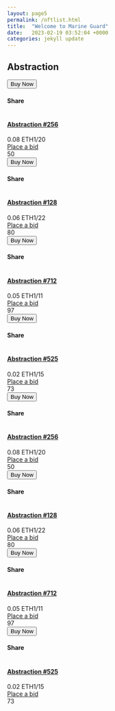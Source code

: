 ```yaml
---
layout: page5
permalink: /nftlist.html
title:  "Welcome to Marine Guard"
date:   2023-02-19 03:52:04 +0000
categories: jekyll update
---
```

<div class="row">
<div class="col-md-12">
<div class="profile_name">
<h2>
Abstraction
</h2>
</div>
<div class="de_tab tab_simple">

<div class="de_tab_content">

<div class="tab-1">
<div class="row">
<!-- nft item begin -->
<div class="col-lg-3 col-md-6 col-sm-6 col-xs-12">
<div class="nft__item">
<!-- <div class="de_countdown" data-year="2023" data-month="6" data-day="16" data-hour="8"></div>-->
<!--    <div class="author_list_pp">
<a href="author.html">                                    
<img class="lazy" src="/images/author/author-1.jpg" alt="">
<i class="fa fa-check"></i>
</a>
</div>-->
<div class="nft__item_wrap">
<div class="nft__item_extra">
<div class="nft__item_buttons">
<button onclick="location.href='item-details.html'">Buy Now</button>
<div class="nft__item_share">
<h4>Share</h4>
<a href="https://www.facebook.com/sharer/sharer.php?u=https://madebydesignesia.com/themes" target="_blank"><i class="fa fa-facebook fa-lg"></i></a>
<a href="https://twitter.com/intent/tweet?url=https://madebydesignesia.com/themes" target="_blank"><i class="fa fa-twitter fa-lg"></i></a>
<a href="mailto:?subject=I wanted you to see this site&amp;body=Check out this site https://madebydesignesia.com/themes"><i class="fa fa-envelope fa-lg"></i></a>
</div>
</div>
</div>
<a href="item-details.html">
<img src="/images/collections/coll-item-1.jpg" class="lazy nft__item_preview" alt="">
</a>
</div>
<div class="nft__item_info">
<a href="item-details.html">
<h4>Abstraction #256</h4>
</a>
<div class="nft__item_click">
<span></span>
</div>
<div class="nft__item_price">
0.08 ETH<span>1/20</span>
</div>
<div class="nft__item_action">
<a href="#">Place a bid</a>
</div>
<div class="nft__item_like">
<i class="fa fa-heart"></i><span>50</span>
</div>                            
</div> 
</div>
</div>                 
<!-- nft item begin -->
<div class="col-lg-3 col-md-6 col-sm-6 col-xs-12">
<div class="nft__item">
<!--   <div class="author_list_pp">
<a href="author.html">                                    
<img class="lazy" src="/images/author/author-1.jpg" alt="">
<i class="fa fa-check"></i>
</a>
</div>-->
<div class="nft__item_wrap">
<div class="nft__item_extra">
<div class="nft__item_buttons">
<button onclick="location.href='item-details.html'">Buy Now</button>
<div class="nft__item_share">
<h4>Share</h4>
<a href="https://www.facebook.com/sharer/sharer.php?u=https://madebydesignesia.com/themes" target="_blank"><i class="fa fa-facebook fa-lg"></i></a>
<a href="https://twitter.com/intent/tweet?url=https://madebydesignesia.com/themes" target="_blank"><i class="fa fa-twitter fa-lg"></i></a>
<a href="mailto:?subject=I wanted you to see this site&amp;body=Check out this site https://madebydesignesia.com/themes"><i class="fa fa-envelope fa-lg"></i></a>
</div>
</div>
</div>
<a href="item-details.html">
<img src="/images/collections/coll-item-2.jpg" class="lazy nft__item_preview" alt="">
</a>
</div>
<div class="nft__item_info">
<a href="item-details.html">
<h4>Abstraction #128</h4>
</a>
<div class="nft__item_click">
<span></span>
</div>
<div class="nft__item_price">
0.06 ETH<span>1/22</span>
</div>
<div class="nft__item_action">
<a href="#">Place a bid</a>
</div>
<div class="nft__item_like">
<i class="fa fa-heart"></i><span>80</span>
</div>                                 
</div> 
</div>
</div>
<!-- nft item begin -->
<div class="col-lg-3 col-md-6 col-sm-6 col-xs-12">
<div class="nft__item">
<!-- <div class="de_countdown" data-year="2023" data-month="6" data-day="14" data-hour="8"></div>-->
<!--    <div class="author_list_pp">
<a href="author.html">                                    
<img class="lazy" src="/images/author/author-1.jpg" alt="">
<i class="fa fa-check"></i>
</a>
</div>-->
<div class="nft__item_wrap">
<div class="nft__item_extra">
<div class="nft__item_buttons">
<button onclick="location.href='item-details.html'">Buy Now</button>
<div class="nft__item_share">
<h4>Share</h4>
<a href="https://www.facebook.com/sharer/sharer.php?u=https://madebydesignesia.com/themes" target="_blank"><i class="fa fa-facebook fa-lg"></i></a>
<a href="https://twitter.com/intent/tweet?url=https://madebydesignesia.com/themes" target="_blank"><i class="fa fa-twitter fa-lg"></i></a>
<a href="mailto:?subject=I wanted you to see this site&amp;body=Check out this site https://madebydesignesia.com/themes"><i class="fa fa-envelope fa-lg"></i></a>
</div>
</div>
</div>
<a href="item-details.html">
<img src="/images/collections/coll-item-3.jpg" class="lazy nft__item_preview" alt="">
</a>
</div>
<div class="nft__item_info">
<a href="item-details.html">
<h4>Abstraction #712</h4>
</a>
<div class="nft__item_click">
<span></span>
</div>
<div class="nft__item_price">
0.05 ETH<span>1/11</span>
</div>
<div class="nft__item_action">
<a href="#">Place a bid</a>
</div>
<div class="nft__item_like">
<i class="fa fa-heart"></i><span>97</span>
</div>                                 
</div> 
</div>
</div>
<!-- nft item begin -->
<div class="col-lg-3 col-md-6 col-sm-6 col-xs-12">
<div class="nft__item">
<!--   <div class="author_list_pp">
<a href="author.html">                                    
<img class="lazy" src="/images/author/author-1.jpg" alt="">
<i class="fa fa-check"></i>
</a>
</div>-->
<div class="nft__item_wrap">
<div class="nft__item_extra">
<div class="nft__item_buttons">
<button onclick="location.href='item-details.html'">Buy Now</button>
<div class="nft__item_share">
<h4>Share</h4>
<a href="https://www.facebook.com/sharer/sharer.php?u=https://madebydesignesia.com/themes" target="_blank"><i class="fa fa-facebook fa-lg"></i></a>
<a href="https://twitter.com/intent/tweet?url=https://madebydesignesia.com/themes" target="_blank"><i class="fa fa-twitter fa-lg"></i></a>
<a href="mailto:?subject=I wanted you to see this site&amp;body=Check out this site https://madebydesignesia.com/themes"><i class="fa fa-envelope fa-lg"></i></a>
</div>
</div>
</div>
<a href="item-details.html">
<img src="/images/collections/coll-item-4.jpg" class="lazy nft__item_preview" alt="">
</a>
</div>
<div class="nft__item_info">
<a href="item-details.html">
<h4>Abstraction #525</h4>
</a>
<div class="nft__item_click">
<span></span>
</div>
<div class="nft__item_price">
0.02 ETH<span>1/15</span>
</div>
<div class="nft__item_action">
<a href="#">Place a bid</a>
</div>
<div class="nft__item_like">
<i class="fa fa-heart"></i><span>73</span>
</div>                                 
</div> 
</div>
</div>
</div>
<div class="row">
<!-- nft item begin -->
<div class="col-lg-3 col-md-6 col-sm-6 col-xs-12">
<div class="nft__item">
<!-- <div class="de_countdown" data-year="2023" data-month="6" data-day="16" data-hour="8"></div>-->
<!--    <div class="author_list_pp">
<a href="author.html">                                    
<img class="lazy" src="/images/author/author-1.jpg" alt="">
<i class="fa fa-check"></i>
</a>
</div>-->
<div class="nft__item_wrap">
<div class="nft__item_extra">
<div class="nft__item_buttons">
<button onclick="location.href='item-details.html'">Buy Now</button>
<div class="nft__item_share">
<h4>Share</h4>
<a href="https://www.facebook.com/sharer/sharer.php?u=https://madebydesignesia.com/themes" target="_blank"><i class="fa fa-facebook fa-lg"></i></a>
<a href="https://twitter.com/intent/tweet?url=https://madebydesignesia.com/themes" target="_blank"><i class="fa fa-twitter fa-lg"></i></a>
<a href="mailto:?subject=I wanted you to see this site&amp;body=Check out this site https://madebydesignesia.com/themes"><i class="fa fa-envelope fa-lg"></i></a>
</div>
</div>
</div>
<a href="item-details.html">
<img src="/images/collections/coll-item-1.jpg" class="lazy nft__item_preview" alt="">
</a>
</div>
<div class="nft__item_info">
<a href="item-details.html">
<h4>Abstraction #256</h4>
</a>
<div class="nft__item_click">
<span></span>
</div>
<div class="nft__item_price">
0.08 ETH<span>1/20</span>
</div>
<div class="nft__item_action">
<a href="#">Place a bid</a>
</div>
<div class="nft__item_like">
<i class="fa fa-heart"></i><span>50</span>
</div>                            
</div> 
</div>
</div>                 
<!-- nft item begin -->
<div class="col-lg-3 col-md-6 col-sm-6 col-xs-12">
<div class="nft__item">
<!--   <div class="author_list_pp">
<a href="author.html">                                    
<img class="lazy" src="/images/author/author-1.jpg" alt="">
<i class="fa fa-check"></i>
</a>
</div>-->
<div class="nft__item_wrap">
<div class="nft__item_extra">
<div class="nft__item_buttons">
<button onclick="location.href='item-details.html'">Buy Now</button>
<div class="nft__item_share">
<h4>Share</h4>
<a href="https://www.facebook.com/sharer/sharer.php?u=https://madebydesignesia.com/themes" target="_blank"><i class="fa fa-facebook fa-lg"></i></a>
<a href="https://twitter.com/intent/tweet?url=https://madebydesignesia.com/themes" target="_blank"><i class="fa fa-twitter fa-lg"></i></a>
<a href="mailto:?subject=I wanted you to see this site&amp;body=Check out this site https://madebydesignesia.com/themes"><i class="fa fa-envelope fa-lg"></i></a>
</div>
</div>
</div>
<a href="item-details.html">
<img src="/images/collections/coll-item-2.jpg" class="lazy nft__item_preview" alt="">
</a>
</div>
<div class="nft__item_info">
<a href="item-details.html">
<h4>Abstraction #128</h4>
</a>
<div class="nft__item_click">
<span></span>
</div>
<div class="nft__item_price">
0.06 ETH<span>1/22</span>
</div>
<div class="nft__item_action">
<a href="#">Place a bid</a>
</div>
<div class="nft__item_like">
<i class="fa fa-heart"></i><span>80</span>
</div>                                 
</div> 
</div>
</div>
<!-- nft item begin -->
<div class="col-lg-3 col-md-6 col-sm-6 col-xs-12">
<div class="nft__item">
<!-- <div class="de_countdown" data-year="2023" data-month="6" data-day="14" data-hour="8"></div>-->
<!--    <div class="author_list_pp">
<a href="author.html">                                    
<img class="lazy" src="/images/author/author-1.jpg" alt="">
<i class="fa fa-check"></i>
</a>
</div>-->
<div class="nft__item_wrap">
<div class="nft__item_extra">
<div class="nft__item_buttons">
<button onclick="location.href='item-details.html'">Buy Now</button>
<div class="nft__item_share">
<h4>Share</h4>
<a href="https://www.facebook.com/sharer/sharer.php?u=https://madebydesignesia.com/themes" target="_blank"><i class="fa fa-facebook fa-lg"></i></a>
<a href="https://twitter.com/intent/tweet?url=https://madebydesignesia.com/themes" target="_blank"><i class="fa fa-twitter fa-lg"></i></a>
<a href="mailto:?subject=I wanted you to see this site&amp;body=Check out this site https://madebydesignesia.com/themes"><i class="fa fa-envelope fa-lg"></i></a>
</div>
</div>
</div>
<a href="item-details.html">
<img src="/images/collections/coll-item-3.jpg" class="lazy nft__item_preview" alt="">
</a>
</div>
<div class="nft__item_info">
<a href="item-details.html">
<h4>Abstraction #712</h4>
</a>
<div class="nft__item_click">
<span></span>
</div>
<div class="nft__item_price">
0.05 ETH<span>1/11</span>
</div>
<div class="nft__item_action">
<a href="#">Place a bid</a>
</div>
<div class="nft__item_like">
<i class="fa fa-heart"></i><span>97</span>
</div>                                 
</div> 
</div>
</div>
<!-- nft item begin -->
<div class="col-lg-3 col-md-6 col-sm-6 col-xs-12">
<div class="nft__item">
<!--   <div class="author_list_pp">
<a href="author.html">                                    
<img class="lazy" src="/images/author/author-1.jpg" alt="">
<i class="fa fa-check"></i>
</a>
</div>-->
<div class="nft__item_wrap">
<div class="nft__item_extra">
<div class="nft__item_buttons">
<button onclick="location.href='item-details.html'">Buy Now</button>
<div class="nft__item_share">
<h4>Share</h4>
<a href="https://www.facebook.com/sharer/sharer.php?u=https://madebydesignesia.com/themes" target="_blank"><i class="fa fa-facebook fa-lg"></i></a>
<a href="https://twitter.com/intent/tweet?url=https://madebydesignesia.com/themes" target="_blank"><i class="fa fa-twitter fa-lg"></i></a>
<a href="mailto:?subject=I wanted you to see this site&amp;body=Check out this site https://madebydesignesia.com/themes"><i class="fa fa-envelope fa-lg"></i></a>
</div>
</div>
</div>
<a href="item-details.html">
<img src="/images/collections/coll-item-4.jpg" class="lazy nft__item_preview" alt="">
</a>
</div>
<div class="nft__item_info">
<a href="item-details.html">
<h4>Abstraction #525</h4>
</a>
<div class="nft__item_click">
<span></span>
</div>
<div class="nft__item_price">
0.02 ETH<span>1/15</span>
</div>
<div class="nft__item_action">
<a href="#">Place a bid</a>
</div>
<div class="nft__item_like">
<i class="fa fa-heart"></i><span>73</span>
</div>                                 
</div> 
</div>
</div>
</div>
</div>

</div>

</div>
</div>
</div>
